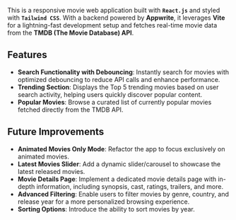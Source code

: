 This is a responsive movie web application built with **`React.js`** and styled with **`Tailwind CSS`**. With a backend powered by **Appwrite**, it leverages **Vite** for a lightning-fast development setup and fetches real-time movie data from the **TMDB (The Movie Database) API**.

## Features

- **Search Functionality with Debouncing**: Instantly search for movies with optimized debouncing to reduce API calls and enhance performance.
- **Trending Section**: Displays the Top 5 trending movies based on user search activity, helping users quickly discover popular content.
- **Popular Movies**: Browse a curated list of currently popular movies fetched directly from the TMDB API.

## Future Improvements

- **Animated Movies Only Mode**: Refactor the app to focus exclusively on animated movies.
- **Latest Movies Slider**: Add a dynamic slider/carousel to showcase the latest released movies.
- **Movie Details Page**: Implement a dedicated movie details page with in-depth information, including synopsis, cast, ratings, trailers, and more. 
- **Advanced Filtering**: Enable users to filter movies by genre, country, and release year for a more personalized browsing experience. 
- **Sorting Options**: Introduce the ability to sort movies by year.